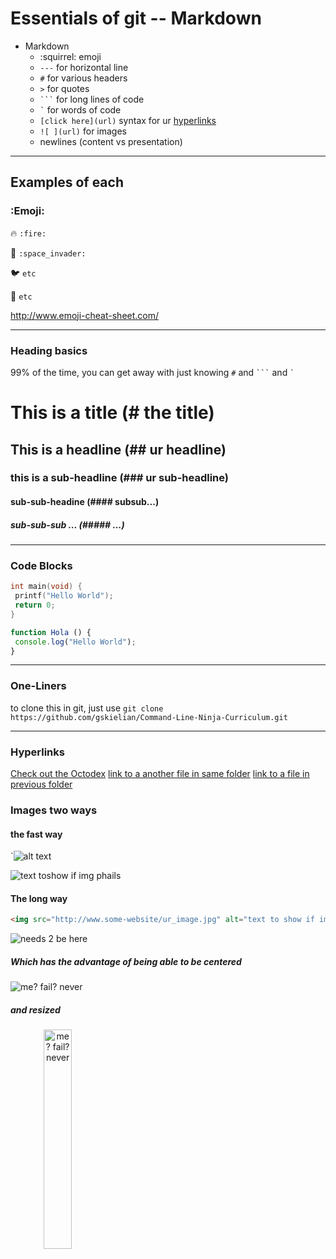 # Essentials of git -- Markdown

* Markdown
  * :squirrel: emoji
  * `---` for horizontal line
  * `#` for various headers
  * `>` for quotes
  * <code>&#96;&#96;&#96;</code> for long lines of code
  * ``` ` ``` for words of code
  * `[click here](url)` syntax for ur [hyperlinks](https://help.github.com/articles/markdown-basics)
  * `![ ](url)` for images
  * newlines (content vs presentation)

---

## Examples of each

### :Emoji:

:fire: 
`:fire:`

:space_invader: 
`:space_invader:`

:bird: 
`etc`

:cherry_blossom: 
`etc`

http://www.emoji-cheat-sheet.com/

---

### Heading basics

99% of the time, you can get away with just knowing `#` and <code>&#96;&#96;&#96;</code> and 
  ``` ` ```

# This is a title (# the title)
## This is a headline (## ur headline)
### this is a sub-headline (### ur sub-headline)
#### sub-sub-headine (#### subsub...)
##### sub-sub-sub ... (##### ...)

---

### Code Blocks

```C
int main(void) {
 printf("Hello World");
 return 0;
}
```

```Javascript
function Hola () {
 console.log("Hello World");
}

```

---

### One-Liners

to clone this in git, just use `git clone https://github.com/gskielian/Command-Line-Ninja-Curriculum.git`

---


### Hyperlinks

[Check out the Octodex](http://octodex.github.com/)
[link to a another file in same folder](./thelink.md)
[link to a file in previous folder](../README.md)

### Images two ways


#### the fast way

`![alt text](http://www.somewebsite.com/ur_image.jpg)

![text toshow if img phails](http://octodex.github.com/images/daftpunktocat-thomas.gif)


#### The long way

```html 
<img src="http://www.some-website/ur_image.jpg" alt="text to show if image phails to load"> 
```

<img src="http://octodex.github.com/images/octonaut.jpg" alt="needs 2 be here">


##### Which has the advantage of being able to be centered

<img style="text-align:center" src="http://octodex.github.com/images/octonaut.jpg" alt="me? fail? never">

##### and resized

<img style="text-align:center; width:30%;" src="http://octodex.github.com/images/octonaut.jpg" alt="me? fail? never">

